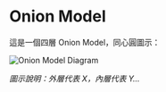 # Onion Model

這是一個四層 Onion Model，同心圓圖示：

![Onion Model Diagram](assets/onion.svg)

*圖示說明：外層代表 X，內層代表 Y…*
